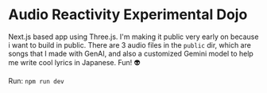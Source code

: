 # Audio Reactivity Experimental Dojo

Next.js based app using Three.js. 
I'm making it public very early on because i want to build in public.
There are 3 audio files in the `public` dir, which are songs that I made with GenAI, and also a customized Gemini model to help me write cool lyrics in Japanese. Fun! 👽

Run: `npm run dev`